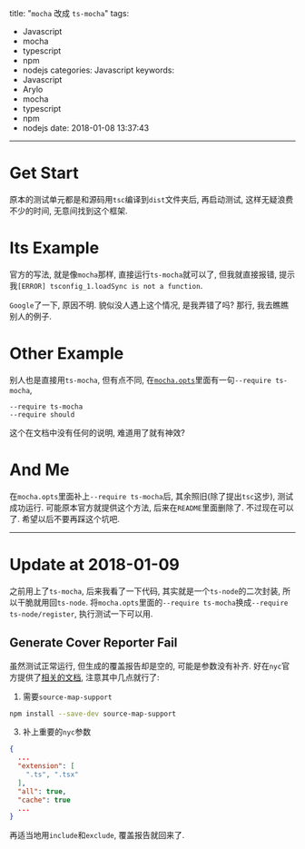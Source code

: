 title: "`mocha` 改成 `ts-mocha`"
tags:
  - Javascript
  - mocha
  - typescript
  - npm
  - nodejs
categories: Javascript
keywords:
  - Javascript
  - Arylo
  - mocha
  - typescript
  - npm
  - nodejs
date: 2018-01-08 13:37:43
---

# Get Start

原本的测试单元都是和源码用`tsc`编译到`dist`文件夹后, 再启动测试, 这样无疑浪费不少的时间, 无意间找到这个框架.

# Its Example

官方的写法, 就是像`mocha`那样, 直接运行`ts-mocha`就可以了, 但我就直接报错, 提示我`[ERROR] tsconfig_1.loadSync is not a function`.

`Google`了一下, 原因不明. 貌似没人遇上这个情况, 是我弄错了吗? 那行, 我去瞧瞧别人的例子.

# Other Example

别人也是直接用`ts-mocha`, 但有点不同, 在[`mocha.opts`][Other Mocha Opts]里面有一句`--require ts-mocha`,

```
--require ts-mocha
--require should
```

这个在文档中没有任何的说明, 难道用了就有神效?

# And Me

在`mocha.opts`里面补上`--require ts-mocha`后, 其余照旧(除了提出`tsc`这步), 测试成功运行. 可能原本官方就提供这个方法, 后来在`README`里面删除了. 不过现在可以了. 希望以后不要再踩这个坑吧.

---

# Update at 2018-01-09

之前用上了`ts-mocha`, 后来我看了一下代码, 其实就是一个`ts-node`的二次封装, 所以干脆就用回`ts-node`. 将`mocha.opts`里面的`--require ts-mocha`换成`--require ts-node/register`, 执行测试一下可以用.

## Generate Cover Reporter Fail

虽然测试正常运行, 但生成的覆盖报告却是空的, 可能是参数没有补齐. 好在`nyc`官方提供了[相关的文档][Nyc ts-node], 注意其中几点就行了:

1. 需要`source-map-support`

```bash
npm install --save-dev source-map-support
```

3. 补上重要的`nyc`参数

```json
{
  ...
  "extension": [
    ".ts", ".tsx"
  ],
  "all": true,
  "cache": true
  ...
}
```

再适当地用`include`和`exclude`, 覆盖报告就回来了.

[Other Mocha Opts]: https://github.com/sehrope/node-dogh/blob/master/test/mocha.opts
[Nyc ts-node]: https://istanbul.js.org/docs/tutorials/typescript/